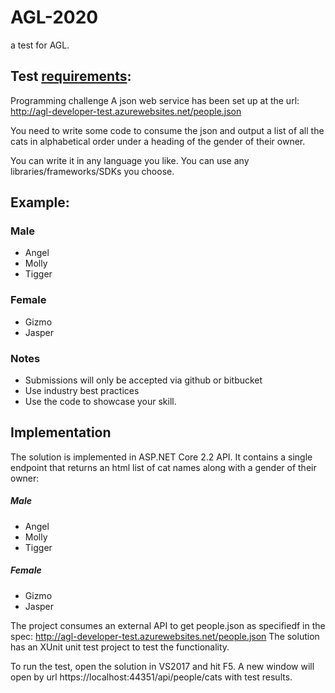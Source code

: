 # AGL-2020

a test for AGL.

## Test [requirements](http://agl-developer-test.azurewebsites.net):

Programming challenge
A json web service has been set up at the url: http://agl-developer-test.azurewebsites.net/people.json

You need to write some code to consume the json and output a list of all the cats in alphabetical order under a heading of the gender of their owner.

You can write it in any language you like. You can use any libraries/frameworks/SDKs you choose.

## Example:
### Male
- Angel
- Molly
- Tigger
### Female
- Gizmo
- Jasper

### Notes
- Submissions will only be accepted via github or bitbucket
- Use industry best practices
- Use the code to showcase your skill.

## Implementation
The solution is implemented in ASP.NET Core 2.2 API. It contains a single endpoint that returns an html list of cat names along with a gender of their owner:
<h5>Male</h5>
<ul>
  <li>Angel</li>
  <li>Molly</li>
  <li>Tigger</li>
</ul>
<h5>Female</h5>
<ul>
  <li>Gizmo</li>
  <li>Jasper</li>
</ul>
	
The project consumes an external API to get people.json as specifiedf in the spec:	http://agl-developer-test.azurewebsites.net/people.json
The solution has an XUnit unit test project to test the functionality.
	
To run the test, open the solution in VS2017 and hit F5. A new window will open by url https://localhost:44351/api/people/cats with test results.
